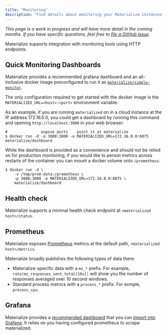 ```yaml
---
title: "Monitoring"
description: "Find details about monitoring your Materialize instances"
---
```


_This page is a work in progress and will have more detail in the coming months.
If you have specific questions, feel free to [file a GitHub
issue](https://github.com/MaterializeInc/materialize/issues/new?labels=C-feature&template=feature.md)._

Materialize supports integration with monitoring tools using HTTP endpoints.

## Quick Monitoring Dashboards

Materialize provides a recommended grafana dashboard and an all-inclusive docker image
preconfigured to run it as [`materialize/simple-monitor`](simplemon-hub).

The only configuration required to get started with the docker image is the
`MATERIALIZED_URL=<host>:<port>` environment variable.

As an example, if you are running `materialized` on in a cloud instance at the IP address
172.16.0.0, you could get a dashboard by running this command and opening `http://localhost:3000` in your web browser:

```console
#               expose ports    point it at materialize
$ docker run -d -p 3000:3000 -e MATERIALIZED_URL=172.16.0.0:6875 materialize/dashboard
```

While the dashboard is provided as a convenience and should not be relied on for
production monitoring, if you would like to persist metrics across restarts of the
container you can mount a docker volume onto `/prometheus`:

```console
$ docker run -d \
    -v /tmp/prom-data:/prometheus \
    -p 3000:3000 -e MATERIALIZED_URL=172.16.0.0:6875 \
    materialize/dashboard
```

## Health check

Materialize supports a minimal health check endpoint at `<materialized
host>/status`.

## Prometheus

Materialize exposes [Prometheus](https://prometheus.io/) metrics at the default
path, `<materialized host>/metrics`.

Materialize broadly publishes the following types of data there:

- Materialize-specific data with a `mz_*` prefix. For example,
  `rate(mz_responses_sent_total[10s])` will show you the number of responses
  averaged over 10 second windows.
- Standard process metrics with a `process_*` prefix. For exmple, `process_cpu`.

## Grafana

Materialize provides a [recommended dashboard][dashboard-json] that you can [import into
Grafana][graf-import]. It relies on you having configured prometheus to scrape
materialized.

[simplemon-hub]: https://hub.docker.com/repository/docker/materialize/dashboard
[dashboard-json]: ../../../misc/monitoring/simple-monitor/user/conf/grafana/dashboards/overview.json
[graf-import]: https://grafana.com/docs/grafana/latest/reference/export_import/#importing-a-dashboard
